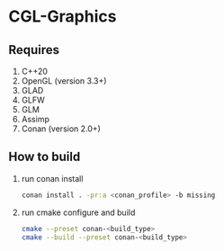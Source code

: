 # CGL-Graphics

## Requires
1. C++20
2. OpenGL (version 3.3+)
3. GLAD
4. GLFW
5. GLM
6. Assimp
7. Conan (version 2.0+)


## How to build
1. run conan install

   ```bash
   conan install . -pr:a <conan_profile> -b missing
   ```

3. run cmake configure and build

   ```bash
   cmake --preset conan-<build_type>
   cmake --build --preset conan-<build_type>
   ```
